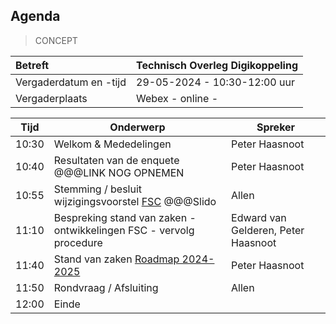 ## Agenda
> CONCEPT

| Betreft  | **Technisch Overleg Digikoppeling** |
|:------------------------|:-------------------------------------| 
| Vergaderdatum en -tijd | 29-05-2024 - 10:30-12:00 uur  |
| Vergaderplaats  | Webex - online - |

| Tijd | Onderwerp |Spreker|
| --- | --- | --- |
| 10:30 | Welkom & Mededelingen        | Peter Haasnoot |
| 10:40 | Resultaten van de enquete  @@@LINK NOG OPNEMEN  | Peter Haasnoot |
| 10:55 | Stemming / besluit wijzigingsvoorstel [FSC](https://github.com/Logius-standaarden/Digikoppeling-Koppelvlakstandaard-REST-API/issues/26) @@@Slido | Allen |
| 11:10 | Bespreking stand van zaken - ontwikkelingen FSC - vervolg procedure | Edward van Gelderen, Peter Haasnoot |
| 11:40 | Stand van zaken [Roadmap 2024-2025](https://github.com/Logius-standaarden/Digikoppeling-Algemeen/blob/roadmap_2024-2026/Digikoppeling_Roadmap_2024_2025.md#tijdlijn-roadmap-digikoppeling-standaarden) |Peter Haasnoot|
| 11:50 | Rondvraag / Afsluiting | Allen |
| 12:00 | Einde |
